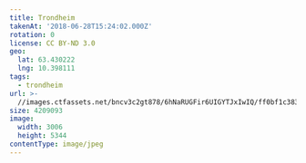```yaml
---
title: Trondheim
takenAt: '2018-06-28T15:24:02.000Z'
rotation: 0
license: CC BY-ND 3.0
geo:
  lat: 63.430222
  lng: 10.398111
tags:
  - trondheim
url: >-
  //images.ctfassets.net/bncv3c2gt878/6hNaRUGFir6UIGYTJxIwIQ/ff0bf1c383e5e6f9fbe7c2084954c7a4/trondheim_42392569204_o
size: 4209093
image:
  width: 3006
  height: 5344
contentType: image/jpeg
---
```


